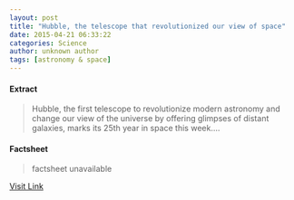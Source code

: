 ```yaml
---
layout: post
title: "Hubble, the telescope that revolutionized our view of space"
date: 2015-04-21 06:33:22
categories: Science
author: unknown author
tags: [astronomy & space]
---
```



#### Extract
>Hubble, the first telescope to revolutionize modern astronomy and change our view of the universe by offering glimpses of distant galaxies, marks its 25th year in space this week....

#### Factsheet
>factsheet unavailable

[Visit Link](http://phys.org/news348802392.html)


